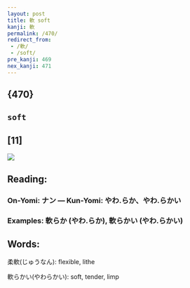 ```yaml
---
layout: post
title: 軟 soft
kanji: 軟
permalink: /470/
redirect_from:
 - /軟/
 - /soft/
pre_kanji: 469
nex_kanji: 471
---
```


## {470}

## `soft`

## [11]

<div class="stroke"><img src="E8BB9F.png" /></div>

## Reading:

### On-Yomi: ナン &mdash; Kun-Yomi: やわ.らか、やわ.らかい

### Examples: 軟らか (やわ.らか), 軟らかい (やわ.らかい)

## Words:

柔軟(じゅうなん): flexible, lithe

軟らかい(やわらかい): soft, tender, limp
